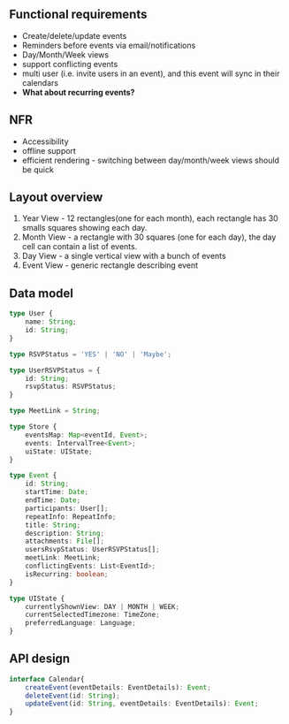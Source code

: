 
## Functional requirements

* Create/delete/update events
* Reminders before events via email/notifications
* Day/Month/Week views
* support conflicting events
* multi user (i.e. invite users in an event), and this event will sync in their calendars
* **What about recurring events?**

## NFR

* Accessibility
* offline support
* efficient rendering - switching between day/month/week views should be quick


## Layout overview

1. Year View  - 12 rectangles(one for each month), each rectangle has 30 smalls squares showing each day.
2. Month View - a rectangle with 30 squares (one for each day), the day cell can contain a list of events.
3. Day View - a single vertical view with a bunch of events
4. Event View - generic rectangle describing event




## Data model


```ts
type User {
    name: String;
    id: String;
}

type RSVPStatus = 'YES' | 'NO' | 'Maybe';

type UserRSVPStatus = {
    id: String;
    rsvpStatus: RSVPStatus;
}

type MeetLink = String;

type Store {
    eventsMap: Map<eventId, Event>;
    events: IntervalTree<Event>;
    uiState: UIState;
}

type Event {
    id: String;
    startTime: Date;
    endTime: Date;
    participants: User[];
    repeatInfo: RepeatInfo;
    title: String;
    description: String;
    attachments: File[];
    usersRsvpStatus: UserRSVPStatus[];
    meetLink: MeetLink;
    conflictingEvents: List<EventId>;
    isRecurring: boolean;
}

type UIState {
    currentlyShownView: DAY | MONTH | WEEK;
    currentSelectedTimezone: TimeZone;
    preferredLanguage: Language;
}
```

## API design

```ts
interface Calendar{
    createEvent(eventDetails: EventDetails): Event;
    deleteEvent(id: String);
    updateEvent(id: String, eventDetails: EventDetails): Event;
}
```